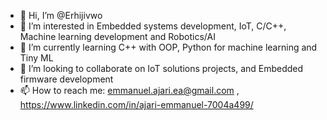 - 👋 Hi, I’m @Erhijivwo
- 👀 I’m interested in Embedded systems development, IoT, C/C++, Machine learning development and Robotics/AI
- 🌱 I’m currently learning C++ with OOP, Python for machine learning and Tiny ML
- 💞️ I’m looking to collaborate on IoT solutions projects, and Embedded firmware development
- 📫 How to reach me: emmanuel.ajari.ea@gmail.com , https://www.linkedin.com/in/ajari-emmanuel-7004a499/

<!---
Erhijivwo/Erhijivwo is a ✨ special ✨ repository because its `README.md` (this file) appears on your GitHub profile.
You can click the Preview link to take a look at your changes.
--->
